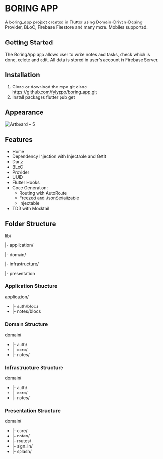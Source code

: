 # BORING APP

A boring_app project created in Flutter using Domain-Driven-Desing, Provider, BLoC, Firebase Firestore and many more. Mobiles supported.
## Getting Started

The BoringApp app allows user to write notes and tasks, check which is done, delete and edit. All data is stored in user's account in Firebase Server. 

## Installation

1. Clone or download the repo
	git clone https://github.com/fylyppo/boring_app.git
2. Install packages
	flutter pub get
  
## Appearance

![Artboard – 5](https://user-images.githubusercontent.com/63547653/174270066-b458a3b6-d19a-46c7-956a-7c927f5ae5b8.png)

## Features

- Home
- Dependency Injection with Injectable and GetIt
- Dartz
- BLoC
- Provider
- UUID
- Flutter Hooks
- Code Generation: 
  - Routing with AutoRoute
  - Freezed and JsonSerializable
  - Injectable
- TDD with Mocktail

## Folder Structure

lib/

|- application/

|- domain/

|- infrastructure/

|- presentation


### Application Structure

application/

- |- auth/blocs
- |- notes/blocs

### Domain Structure

domain/

- |- auth/
- |- core/
- |- notes/

### Infrastructure Structure

domain/

- |- auth/
- |- core/
- |- notes/

### Presentation Structure

domain/

- |- core/
- |- notes/
- |- routes/
- |- sign_in/
- |- splash/
